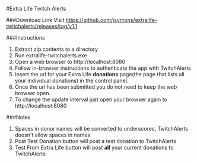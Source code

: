 
#Extra Life Twitch Alerts

###Download Link
Visit https://github.com/jsymons/extralife-twitchalerts/releases/tag/v1.1

###Instructions

1. Extract zip contents to a directory
2. Run extralife-twitchalerts.exe
3. Open a web browser to http://localhost:8080
4. Follow in-browser instructions to authenticate the app with TwitchAlerts
5. Insert the url for your Extra Life **donations** page(the page that lists all your individual donations) in the control panel.
6. Once the url has been submitted you do not need to keep the web browser open.
7. To change the update interval just open your browser again to http://localhost:8080

###Notes

1. Spaces in donor names will be converted to underscores, TwitchAlerts doesn't allow spaces in names
2. Post Test Donation button will post a test donation to TwitchAlerts
3. Test From Extra Life button will post **all** your current donations to TwitchAlerts
